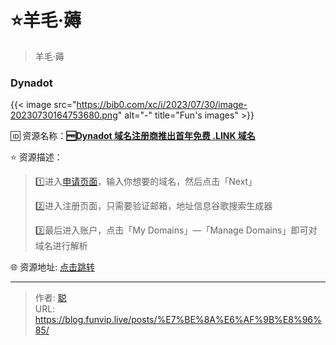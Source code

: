 # ⭐️羊毛·薅


> 羊毛·薅

<!--more-->

### Dynadot

{{< image src="https://bib0.com/xc/i/2023/07/30/image-20230730164753680.png" alt="-"  title="Fun's images" >}}    

🆔  资源名称：[**🆓Dynadot 域名注册商推出首年免费 .LINK 域名**](https://www.dynadot.com/register-your-free-link-domain)

⭐️  资源描述：

> 1️⃣进入[申请页面](https://www.dynadot.com/register-your-free-link-domain)，输入你想要的域名，然后点击「Next」
>
> 2️⃣进入注册页面，只需要验证邮箱，地址信息谷歌搜索生成器
>
> 3️⃣最后进入账户，点击「My Domains」—「Manage Domains」即可对域名进行解析

🌐 资源地址: [点击跳转](https://www.dynadot.com/register-your-free-link-domain) 


---

> 作者: [聪](/about)  
> URL: https://blog.funvip.live/posts/%E7%BE%8A%E6%AF%9B%E8%96%85/  

